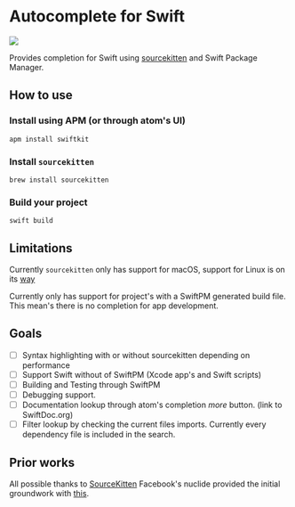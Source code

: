 # Autocomplete for Swift

![](https://cloud.githubusercontent.com/assets/7651280/19410079/3955b088-9326-11e6-96a1-4c9b124793bd.png)

Provides completion for Swift using [sourcekitten](https://github.com/jpsim/SourceKitten) and Swift Package Manager.

## How to use

### Install using APM (or through atom's UI)
```
apm install swiftkit
```

### Install `sourcekitten`
```
brew install sourcekitten
```

### Build your project
```
swift build
```

## Limitations
Currently `sourcekitten` only has support for macOS, support for Linux is on its [way](https://github.com/jpsim/SourceKitten/pull/268)

Currently only has support for project's with a SwiftPM generated build file.
This mean's there is no completion for app development.

## Goals
- [ ] Syntax highlighting with or without sourcekitten depending on performance
- [ ] Support Swift without of SwiftPM (Xcode app's and Swift scripts)
- [ ] Building and Testing through SwiftPM
- [ ] Debugging support.
- [ ] Documentation lookup through atom's completion _more_ button. (link to SwiftDoc.org)
- [ ] Filter lookup by checking the current files imports. Currently every dependency file is included in the search.

## Prior works

All possible thanks to [SourceKitten](https://github.com/jpsim/SourceKitten)
Facebook's nuclide provided the initial groundwork with [this](https://github.com/facebook/nuclide/pull/632).
